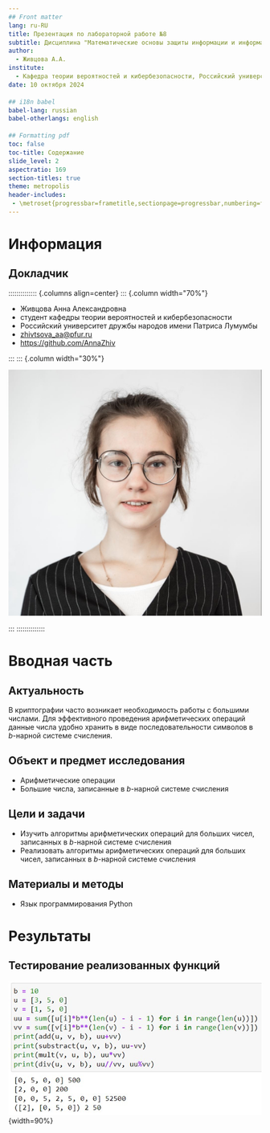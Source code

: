 ```yaml
---
## Front matter
lang: ru-RU
title: Презентация по лабораторной работе №8
subtitle: Дисциплина "Математические основы защиты информации и информационной безопасности"
author:
  - Живцова А.А.
institute:
  - Кафедра теории вероятностей и кибербезопасности, Российский университет дружбы народов имени Патриса Лумумбы, Москва, Россия
date: 10 октября 2024

## i18n babel
babel-lang: russian
babel-otherlangs: english

## Formatting pdf
toc: false
toc-title: Содержание
slide_level: 2
aspectratio: 169
section-titles: true
theme: metropolis
header-includes:
 - \metroset{progressbar=frametitle,sectionpage=progressbar,numbering=fraction}
---
```


# Информация

## Докладчик

:::::::::::::: {.columns align=center}
::: {.column width="70%"}

  * Живцова Анна Александровна
  * студент кафедры теории вероятностей и кибербезопасности
  * Российский университет дружбы народов имени Патриса Лумумбы
  * [zhivtsova_aa@pfur.ru](mailto:zhivtsova_aa@pfur.ru)
  * <https://github.com/AnnaZhiv>

:::
::: {.column width="30%"}

![](./image/photo.jpg)

:::
::::::::::::::

# Вводная часть

## Актуальность

В криптографии часто возникает необходимость работы с большими числами. Для эффективного проведения арифметических операций данные числа удобно хранить в виде последовательности символов в  $b$-нарной системе счисления.  

## Объект и предмет исследования

- Арифметические операции        
- Большие числа, записанные в $b$-нарной системе счисления      

## Цели и задачи

- Изучить алгоритмы арифметических операций для больших чисел, записанных в $b$-нарной системе счисления           
- Реализовать алгоритмы арифметических операций для больших чисел, записанных в $b$-нарной системе счисления           

## Материалы и методы

- Язык программирования Python    

# Результаты

## Тестирование реализованных функций

![Тестирование реализованных функций](image/001.jpg){width=90%}